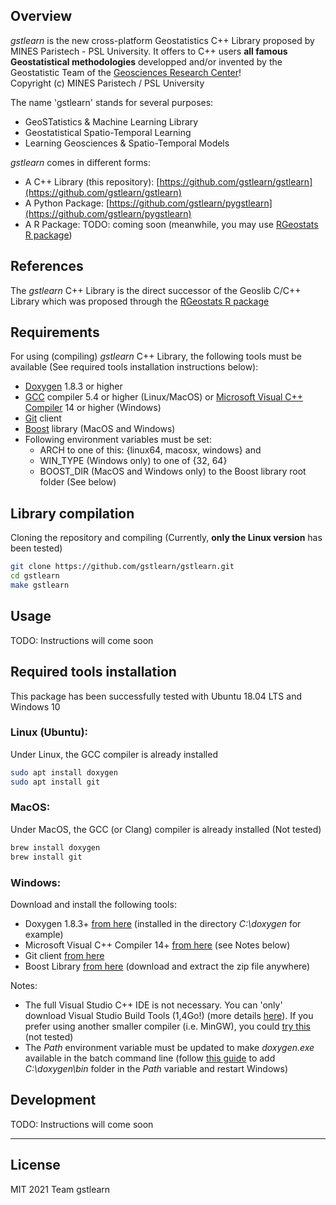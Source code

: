 ## Overview
*gstlearn* is the new cross-platform Geostatistics C++ Library proposed by MINES Paristech - PSL University. It offers to C++ users **all famous Geostatistical methodologies** developped and/or invented by the Geostatistic Team of the [Geosciences Research Center](https://www.geosciences.minesparis.psl.eu/)!<br/>
Copyright (c) MINES Paristech / PSL University

The name 'gstlearn' stands for several purposes:
  * GeoSTatistics & Machine Learning Library
  * Geostatistical Spatio-Temporal Learning
  * Learning Geosciences & Spatio-Temporal Models

*gstlearn* comes in different forms:
  * A C++ Library (this repository): [https://github.com/gstlearn/gstlearn](https://github.com/gstlearn/gstlearn)
  * A Python Package: [https://github.com/gstlearn/pygstlearn](https://github.com/gstlearn/pygstlearn)
  * A R Package: TODO: coming soon (meanwhile, you may use [RGeostats R package](http://cg.ensmp.fr/rgeostats))

## References
The *gstlearn* C++ Library is the direct successor of the Geoslib C/C++ Library which was proposed through the [RGeostats R package](http://cg.ensmp.fr/rgeostats)

## Requirements
For using (compiling) *gstlearn* C++ Library, the following tools must be available (See required tools installation instructions below):
  * [Doxygen](https://www.doxygen.nl/download.html) 1.8.3 or higher
  * [GCC](https://gcc.gnu.org) compiler 5.4 or higher (Linux/MacOS) or [Microsoft Visual C++ Compiler](https://visualstudio.microsoft.com/visual-cpp-build-tools) 14 or higher (Windows)
  * [Git](https://git-scm.com/downloads) client
  * [Boost](https://www.boost.org/users/download) library (MacOS and Windows)
  * Following environment variables must be set:
      + ARCH to one of this: {linux64, macosx, windows} and
      + WIN_TYPE (Windows only) to one of {32, 64}
      + BOOST_DIR (MacOS and Windows only) to the Boost library root folder (See below)
  
## Library compilation
Cloning the repository and compiling (Currently, **only the Linux version** has been tested)
```sh
git clone https://github.com/gstlearn/gstlearn.git
cd gstlearn
make gstlearn
```

## Usage
TODO: Instructions will come soon

## Required tools installation
This package has been successfully tested with Ubuntu 18.04 LTS and Windows 10

### Linux (Ubuntu):
Under Linux, the GCC compiler is already installed
```sh
sudo apt install doxygen
sudo apt install git
```

### MacOS:
Under MacOS, the GCC (or Clang) compiler is already installed (Not tested)
```sh
brew install doxygen
brew install git
```

### Windows:
Download and install the following tools:
  * Doxygen 1.8.3+ [from here](https://www.doxygen.nl/download.html) (installed in the directory *C:\\doxygen* for example)
  * Microsoft Visual C++ Compiler 14+ [from here](https://visualstudio.microsoft.com/visual-cpp-build-tools) (see Notes below)
  * Git client [from here](https://gitforwindows.org)
  * Boost Library [from here](https://www.boost.org/users/download) (download and extract the zip file anywhere)
  
Notes:
  * The full Visual Studio C++ IDE is not necessary. You can 'only' download Visual Studio Build Tools (1,4Go!) (more details [here](https://stackoverflow.com/a/44398715)). If you prefer using another smaller compiler (i.e. MinGW), you could [try this](https://wiki.python.org/moin/WindowsCompilers#GCC_-_MinGW-w64_.28x86.2C_x64.29) (not tested)
  * The *Path* environment variable must be updated to make *doxygen.exe* available in the batch command line (follow [this guide](https://stackoverflow.com/questions/44272416/how-to-add-a-folder-to-path-environment-variable-in-windows-10-with-screensho) to add *C:\\doxygen\\bin* folder in the *Path* variable and restart Windows)

## Development
TODO: Instructions will come soon

***

## License
MIT
2021 Team gstlearn
